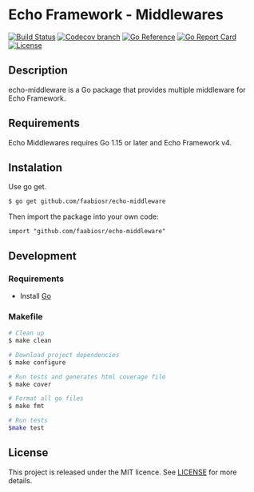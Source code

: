 # Echo Framework - Middlewares

[![Build Status](https://img.shields.io/github/workflow/status/faabiosr/echo-middleware/test?style=flat-square&logo=github)](https://github.com/faabiosr/echo-middleware/actions?query=workflow:test)
[![Codecov branch](https://img.shields.io/codecov/c/github/faabiosr/echo-middleware/master.svg?style=flat-square)](https://codecov.io/gh/faabiosr/echo-middleware)
[![Go Reference](https://pkg.go.dev/badge/github.com/faabiosr/echo-middleware.svg)](https://pkg.go.dev/github.com/faabiosr/echo-middleware)
[![Go Report Card](https://goreportcard.com/badge/github.com/faabiosr/echo-middleware?style=flat-square)](https://goreportcard.com/report/github.com/faabiosr/echo-middleware)
[![License](https://img.shields.io/badge/License-MIT-blue.svg?style=flat-square)](https://github.com/faabiosr/echo-middleware/blob/master/LICENSE)

## Description
echo-middleware is a Go package that provides multiple middleware for Echo Framework.

## Requirements
Echo Middlewares requires Go 1.15 or later and Echo Framework v4.

## Instalation
Use go get.
```sh
$ go get github.com/faabiosr/echo-middleware
```

Then import the package into your own code:
```
import "github.com/faabiosr/echo-middleware"
```

## Development

### Requirements
- Install [Go](https://golang.org)

### Makefile
```sh
# Clean up
$ make clean

# Download project dependencies
$ make configure

# Run tests and generates html coverage file
$ make cover

# Format all go files
$ make fmt

# Run tests
$make test
```

## License
This project is released under the MIT licence. See [LICENSE](https://github.com/faabiosr/echo-middleware/blob/master/LICENSE) for more details.
